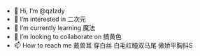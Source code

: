 - 👋 Hi, I’m @qzlzdy
- 👀 I’m interested in 二次元
- 🌱 I’m currently learning 魔法
- 💞️ I’m looking to collaborate on 搞黄色
- 📫 How to reach me 戴兽耳 穿白丝 白毛红瞳双马尾 傲娇平胸抖S

<!---
qzlzdy/qzlzdy is a ✨ special ✨ repository because its `README.md` (this file) appears on your GitHub profile.
You can click the Preview link to take a look at your changes.
--->
